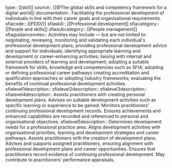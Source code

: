 type:: [[skill]]
source:: [[@The global skills and competency framework for a digital world]]
documentation:: Facilitating the professional development of individuals in line with their career goals and organisational requirements.
sfiacode:: [[PDSV]]
sfiaskill:: [[Professional development]]
sfiacategory:: [[People and skills]]
sfiasubcategory:: [[People management]]
sfiaguidancenotes:: Activities may include — but are not limited to: negotiating, reviewing, monitoring and validating each individual's professional development plans; providing professional development advice and support for individuals; identifying appropriate learning and development or career-enhancing activities; liaising with internal and external providers of learning and development; adopting a suitable framework for skills, knowledge and competencies such as SFIA; adopting or defining professional career pathways creating accreditation and qualification approaches or adopting industry frameworks; evaluating the benefits of continual professional development activities.
sfialevel1description::
sfialevel2description::
sfialevel3description::
sfialevel4description:: Assists practitioners with creating personal development plans. Advises on suitable development activities such as specific learning or experience to be gained. Monitors practitioners’ continuing professional development records. Ensures achievements and enhanced capabilities are recorded and referenced to personal and organisational objectives.
sfialevel5description:: Determines development needs for a professional practice area. Aligns development activities with organisational priorities, learning and development strategies and career pathways. Assists practitioners with the creation of development plans. Advises and supports assigned practitioners, ensuring alignment with professional development plans and career opportunities. Ensures that practitioners record evidence of continuing professional development. May contribute to practitioners' performance appraisals.
